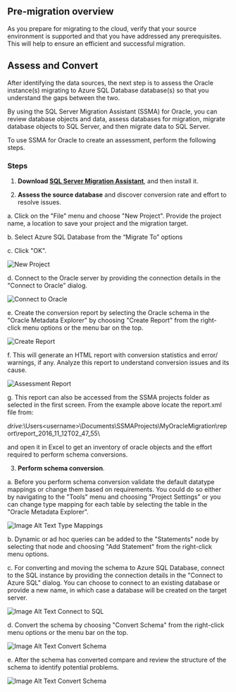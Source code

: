 ## Pre-migration overview

As you prepare for migrating to the cloud, verify that your source environment is supported and that you have addressed any prerequisites. This will help to ensure an efficient and successful migration.

## Assess and Convert

After identifying the data sources, the next step is to assess the Oracle instance(s) migrating to Azure SQL Database database(s) so that you understand the gaps between the two.

By using the SQL Server Migration Assistant (SSMA) for Oracle, you can review database objects and data, assess databases for migration, migrate database objects to SQL Server, and then migrate data to SQL Server.

To use SSMA for Oracle to create an assessment, perform the following steps.

### Steps

1. **Download [SQL Server Migration Assistant](https://www.microsoft.com/en-us/download/details.aspx?id=54258)**, and then install it.

2. **Assess the source database** and discover conversion rate and effort to resolve issues.

  a. Click on the "File" menu and choose "New Project". Provide the project name, a location to save your project and the migration target.

  b. Select Azure SQL Database from the “Migrate To” options

  c. Click "OK".

  ![New Project](https://mpbdevcontent.azureedge.net/Images/scenario-assets/newproject.png)

  d. Connect to the Oracle server by providing the connection details in the "Connect to Oracle" dialog.

  ![Connect to Oracle](https://mpbdevcontent.azureedge.net/Images/scenario-assets/connecttooracle.png)

  e. Create the conversion report by selecting the Oracle schema in the "Oracle Metadata Explorer" by choosing "Create Report" from the right-click menu options or the menu bar on the top.

  ![Create Report](https://mpbdevcontent.azureedge.net/Images/scenario-assets/createreport.png)

  f. This will generate an HTML report with conversion statistics and error/ warnings, if any. Analyze this report to understand conversion issues and its cause.

  ![Assessment Report](https://mpbdevcontent.azureedge.net/Images/scenario-assets/assessmentreport.png)

  g. This report can also be accessed from the SSMA projects folder as selected in the first screen. From the example above locate the report.xml file from:

  *drive*:\Users\<username>\Documents\SSMAProjects\MyOracleMigration\report\report_2016_11_12T02_47_55\

  and open it in Excel to get an inventory of oracle objects and the effort required to perform schema conversions.

3. **Perform schema conversion**.

  a. Before you perform schema conversion validate the default datatype mappings or change them based on requirements. You could do so either by navigating to the "Tools" menu and choosing "Project Settings" or you can change type mapping for each table by selecting the table in the "Oracle Metadata Explorer".

  ![Image Alt Text Type Mappings](https://mpbdevcontent.azureedge.net/Images/scenario-assets/typemappings.png)

  b. Dynamic or ad hoc queries can be added to the "Statements" node by selecting that node and choosing "Add Statement" from the right-click menu options.

  c. For converting and moving the schema to Azure SQL Database, connect to the SQL instance by providing the connection details in the "Connect to Azure SQL" dialog. You can choose to connect to an existing database or provide a new name, in which case a database will be created on the target server.

  ![Image Alt Text Connect to SQL](https://mpbdevcontent.azureedge.net/Images/scenario-assets/connecttosql.png)

  d. Convert the schema by choosing "Convert Schema" from the right-click menu options or the menu bar on the top.

  ![Image Alt Text Convert Schema](https://mpbdevcontent.azureedge.net/Images/scenario-assets/convertschema.png)

  e. After the schema has converted compare and review the structure of the schema to identify potential problems.

  ![Image Alt Text Convert Schema](https://mpbdevcontent.azureedge.net/Images/scenario-assets/convertschemacomplete.png)

